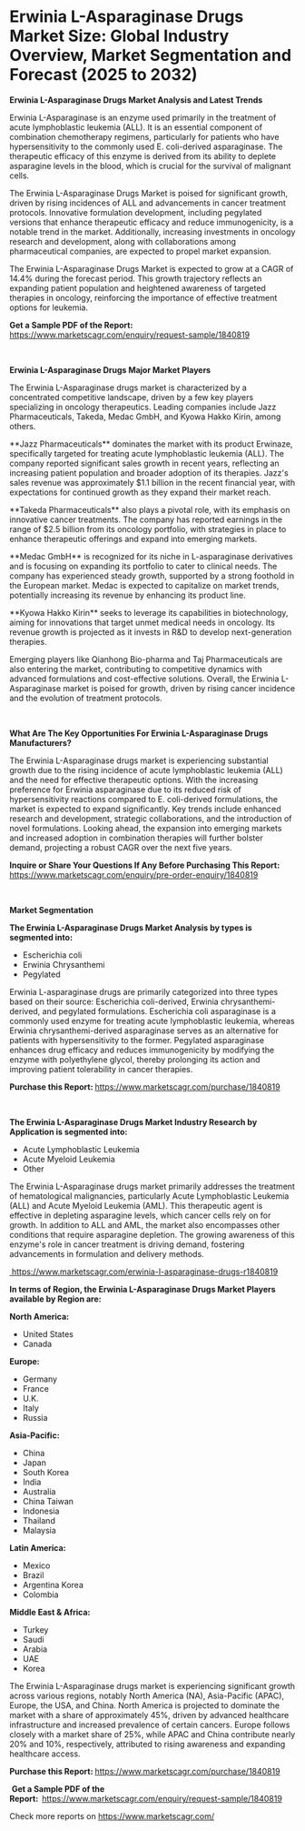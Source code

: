 <p><h1>Erwinia L-Asparaginase Drugs Market Size: Global Industry Overview, Market Segmentation and Forecast (2025 to 2032)</h1></p><p><strong>Erwinia L-Asparaginase Drugs Market Analysis and Latest Trends</strong></p>
<p><p>Erwinia L-Asparaginase is an enzyme used primarily in the treatment of acute lymphoblastic leukemia (ALL). It is an essential component of combination chemotherapy regimens, particularly for patients who have hypersensitivity to the commonly used E. coli-derived asparaginase. The therapeutic efficacy of this enzyme is derived from its ability to deplete asparagine levels in the blood, which is crucial for the survival of malignant cells.</p><p>The Erwinia L-Asparaginase Drugs Market is poised for significant growth, driven by rising incidences of ALL and advancements in cancer treatment protocols. Innovative formulation development, including pegylated versions that enhance therapeutic efficacy and reduce immunogenicity, is a notable trend in the market. Additionally, increasing investments in oncology research and development, along with collaborations among pharmaceutical companies, are expected to propel market expansion.</p><p>The Erwinia L-Asparaginase Drugs Market is expected to grow at a CAGR of 14.4% during the forecast period. This growth trajectory reflects an expanding patient population and heightened awareness of targeted therapies in oncology, reinforcing the importance of effective treatment options for leukemia.</p></p>
<p><strong>Get a Sample PDF of the Report:&nbsp;</strong> <a href="https://www.marketscagr.com/enquiry/request-sample/1840819?utm_campaign=2948&utm_medium=2&utm_source=Github&utm_content=ia&utm_term=09032025&utm_id=erwinia-l-asparaginase-drugs">https://www.marketscagr.com/enquiry/request-sample/1840819</a></p>
<p>&nbsp;</p>
<p><strong>Erwinia L-Asparaginase Drugs Major Market Players</strong></p>
<p><p>The Erwinia L-Asparaginase drugs market is characterized by a concentrated competitive landscape, driven by a few key players specializing in oncology therapeutics. Leading companies include Jazz Pharmaceuticals, Takeda, Medac GmbH, and Kyowa Hakko Kirin, among others.</p><p>**Jazz Pharmaceuticals** dominates the market with its product Erwinaze, specifically targeted for treating acute lymphoblastic leukemia (ALL). The company reported significant sales growth in recent years, reflecting an increasing patient population and broader adoption of its therapies. Jazz's sales revenue was approximately $1.1 billion in the recent financial year, with expectations for continued growth as they expand their market reach.</p><p>**Takeda Pharmaceuticals** also plays a pivotal role, with its emphasis on innovative cancer treatments. The company has reported earnings in the range of $2.5 billion from its oncology portfolio, with strategies in place to enhance therapeutic offerings and expand into emerging markets.</p><p>**Medac GmbH** is recognized for its niche in L-asparaginase derivatives and is focusing on expanding its portfolio to cater to clinical needs. The company has experienced steady growth, supported by a strong foothold in the European market. Medac is expected to capitalize on market trends, potentially increasing its revenue by enhancing its product line.</p><p>**Kyowa Hakko Kirin** seeks to leverage its capabilities in biotechnology, aiming for innovations that target unmet medical needs in oncology. Its revenue growth is projected as it invests in R&D to develop next-generation therapies.</p><p>Emerging players like Qianhong Bio-pharma and Taj Pharmaceuticals are also entering the market, contributing to competitive dynamics with advanced formulations and cost-effective solutions. Overall, the Erwinia L-Asparaginase market is poised for growth, driven by rising cancer incidence and the evolution of treatment protocols.</p></p>
<p>&nbsp;</p>
<p><strong>What Are The Key Opportunities For Erwinia L-Asparaginase Drugs Manufacturers?</strong></p>
<p><p>The Erwinia L-Asparaginase drugs market is experiencing substantial growth due to the rising incidence of acute lymphoblastic leukemia (ALL) and the need for effective therapeutic options. With the increasing preference for Erwinia asparaginase due to its reduced risk of hypersensitivity reactions compared to E. coli-derived formulations, the market is expected to expand significantly. Key trends include enhanced research and development, strategic collaborations, and the introduction of novel formulations. Looking ahead, the expansion into emerging markets and increased adoption in combination therapies will further bolster demand, projecting a robust CAGR over the next five years.</p></p>
<p><strong>Inquire or Share Your Questions If Any Before Purchasing This Report:</strong> <a href="https://www.marketscagr.com/enquiry/pre-order-enquiry/1840819?utm_campaign=2948&utm_medium=2&utm_source=Github&utm_content=ia&utm_term=09032025&utm_id=erwinia-l-asparaginase-drugs">https://www.marketscagr.com/enquiry/pre-order-enquiry/1840819</a></p>
<p>&nbsp;</p>
<p><strong>Market Segmentation</strong></p>
<p><strong>The Erwinia L-Asparaginase Drugs Market Analysis by types is segmented into:</strong></p>
<p><ul><li>Escherichia coli</li><li>Erwinia Chrysanthemi</li><li>Pegylated</li></ul></p>
<p><p>Erwinia L-asparaginase drugs are primarily categorized into three types based on their source: Escherichia coli-derived, Erwinia chrysanthemi-derived, and pegylated formulations. Escherichia coli asparaginase is a commonly used enzyme for treating acute lymphoblastic leukemia, whereas Erwinia chrysanthemi-derived asparaginase serves as an alternative for patients with hypersensitivity to the former. Pegylated asparaginase enhances drug efficacy and reduces immunogenicity by modifying the enzyme with polyethylene glycol, thereby prolonging its action and improving patient tolerability in cancer therapies.</p></p>
<p><strong>Purchase this Report:&nbsp;</strong><a href="https://www.marketscagr.com/purchase/1840819?utm_campaign=2948&utm_medium=2&utm_source=Github&utm_content=ia&utm_term=09032025&utm_id=erwinia-l-asparaginase-drugs">https://www.marketscagr.com/purchase/1840819</a></p>
<p>&nbsp;</p>
<p><strong>The Erwinia L-Asparaginase Drugs Market Industry Research by Application is segmented into:</strong></p>
<p><ul><li>Acute Lymphoblastic Leukemia</li><li>Acute Myeloid Leukemia</li><li>Other</li></ul></p>
<p><p>The Erwinia L-Asparaginase drugs market primarily addresses the treatment of hematological malignancies, particularly Acute Lymphoblastic Leukemia (ALL) and Acute Myeloid Leukemia (AML). This therapeutic agent is effective in depleting asparagine levels, which cancer cells rely on for growth. In addition to ALL and AML, the market also encompasses other conditions that require asparagine depletion. The growing awareness of this enzyme's role in cancer treatment is driving demand, fostering advancements in formulation and delivery methods.</p></p>
<p><a href="https://www.marketscagr.com/erwinia-l-asparaginase-drugs-r1840819?utm_campaign=2948&utm_medium=2&utm_source=Github&utm_content=ia&utm_term=09032025&utm_id=erwinia-l-asparaginase-drugs">&nbsp;https://www.marketscagr.com/erwinia-l-asparaginase-drugs-r1840819</a></p>
<p><strong>In terms of Region, the Erwinia L-Asparaginase Drugs Market Players available by Region are:</strong></p>
<p>
    <p> <strong> North America: </strong>
        <ul>
            <li>United States</li>
            <li>Canada</li>
        </ul>
        </p> 
    <p> <strong> Europe: </strong>
        <ul>
            <li>Germany</li>
            <li>France</li>
            <li>U.K.</li>
            <li>Italy</li>
            <li>Russia</li>
        </ul>
        </p> 
    <p> <strong> Asia-Pacific: </strong>
        <ul>
            <li>China</li>
            <li>Japan</li>
            <li>South Korea</li>
            <li>India</li>
            <li>Australia</li>
            <li>China Taiwan</li>
            <li>Indonesia</li>
            <li>Thailand</li>
            <li>Malaysia</li>
        </ul>
        </p> 
    <p> <strong> Latin America: </strong>
        <ul>
            <li>Mexico</li>
            <li>Brazil</li>
            <li>Argentina Korea</li>
            <li>Colombia</li>
        </ul>
        </p> 
    <p> <strong> Middle East & Africa: </strong>
        <ul>
            <li>Turkey</li>
            <li>Saudi</li>
            <li>Arabia</li>
            <li>UAE</li>
            <li>Korea</li>
        </ul>
    </p>
    </p>
<p><p>The Erwinia L-Asparaginase drugs market is experiencing significant growth across various regions, notably North America (NA), Asia-Pacific (APAC), Europe, the USA, and China. North America is projected to dominate the market with a share of approximately 45%, driven by advanced healthcare infrastructure and increased prevalence of certain cancers. Europe follows closely with a market share of 25%, while APAC and China contribute nearly 20% and 10%, respectively, attributed to rising awareness and expanding healthcare access.</p></p>
<p><strong>Purchase this Report: </strong><a href="https://www.marketscagr.com/purchase/1840819?utm_campaign=2948&utm_medium=2&utm_source=Github&utm_content=ia&utm_term=09032025&utm_id=erwinia-l-asparaginase-drugs">https://www.marketscagr.com/purchase/1840819</a></p>
<p>&nbsp;<strong>Get a Sample PDF of the Report:&nbsp;&nbsp;</strong><a href="https://www.marketscagr.com/enquiry/request-sample/1840819?utm_campaign=2948&utm_medium=2&utm_source=Github&utm_content=ia&utm_term=09032025&utm_id=erwinia-l-asparaginase-drugs">https://www.marketscagr.com/enquiry/request-sample/1840819</a></p>
<p><strong></strong></p>
<p>Check more reports on <a href="https://www.marketscagr.com/?utm_campaign=2948&utm_medium=2&utm_source=Github&utm_content=ia&utm_term=09032025&utm_id=erwinia-l-asparaginase-drugs">https://www.marketscagr.com/</a></p>